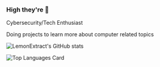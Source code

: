 ### High they're 🌊

Cybersecurity/Tech Enthusiast

Doing projects to learn more about computer related topics

![LemonExtract's GitHub stats](https://github-readme-stats.vercel.app/api?username=LemonExtract&theme=tokyonight&include_all_commits=true)

![Top Languages Card](https://github-readme-stats.vercel.app/api/top-langs/?username=LemonExtract&layout=compact)
